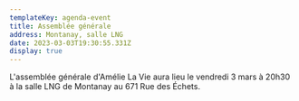 ```yaml
---
templateKey: agenda-event
title: Assemblée générale
address: Montanay, salle LNG
date: 2023-03-03T19:30:55.331Z
display: true
---
```

L'assemblée générale d'Amélie La Vie aura lieu le vendredi 3 mars à 20h30 à la salle LNG de Montanay au 671 Rue des Échets.